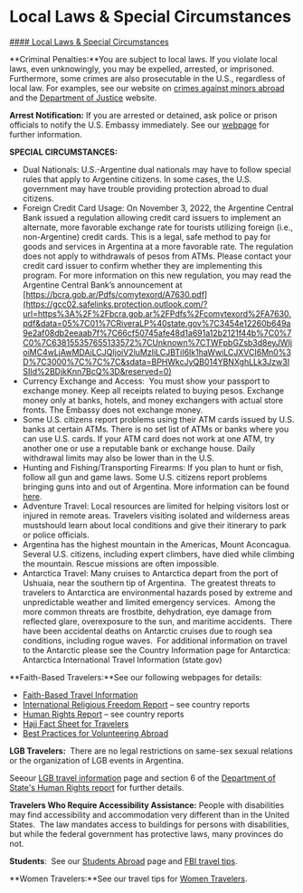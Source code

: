 # Local Laws & Special Circumstances

[#### Local Laws & Special Circumstances](javascript:void(0); "Local Laws & Special Circumstances")

**Criminal Penalties:**You are subject to local laws. If you violate local laws, even unknowingly, you may be expelled, arrested, or imprisoned. Furthermore, some crimes are also prosecutable in the U.S., regardless of local law. For examples, see our website on [crimes against minors abroad](/content/travel/en/international-travel/emergencies/arrest-detention/crimes-against-minors.html) and the [Department of Justice](http://www.justice.gov/usam/criminal-resource-manual-1617-extraterritorial-criminal-jurisdiction-18-usc-112-878-970-1116) website.

**Arrest Notification:** If you are arrested or detained, ask police or prison officials to notify the U.S. Embassy immediately. See our [webpage](/content/travel/en/international-travel/emergencies/arrest-detention.html) for further information.

**SPECIAL CIRCUMSTANCES:**

* Dual Nationals: U.S.-Argentine dual nationals may have to follow special rules that apply to Argentine citizens. In some cases, the U.S. government may have trouble providing protection abroad to dual citizens.
* Foreign Credit Card Usage: On November 3, 2022, the Argentine Central Bank issued a regulation allowing credit card issuers to implement an alternate, more favorable exchange rate for tourists utilizing foreign (i.e., non-Argentine) credit cards. This is a legal, safe method to pay for goods and services in Argentina at a more favorable rate. The regulation does not apply to withdrawals of pesos from ATMs. Please contact your credit card issuer to confirm whether they are implementing this program. For more information on this new regulation, you may read the Argentine Central Bank’s announcement at [https://bcra.gob.ar/Pdfs/comytexord/A7630.pdf](https://gcc02.safelinks.protection.outlook.com/?url=https%3A%2F%2Fbcra.gob.ar%2FPdfs%2Fcomytexord%2FA7630.pdf&data=05%7C01%7CRiveraLP%40state.gov%7C3454e12260b649a9e2af08db2eeaab7f%7C66cf50745afe48d1a691a12b2121f44b%7C0%7C0%7C638155357655133572%7CUnknown%7CTWFpbGZsb3d8eyJWIjoiMC4wLjAwMDAiLCJQIjoiV2luMzIiLCJBTiI6Ik1haWwiLCJXVCI6Mn0%3D%7C3000%7C%7C%7C&sdata=BPHWkcJyQB014YBNXghLLk3Jzw3ISIId%2BDjkKnn7BcQ%3D&reserved=0)
* Currency Exchange and Access:  You must show your passport to exchange money. Keep all receipts related to buying pesos. Exchange money only at banks, hotels, and money exchangers with actual store fronts. The Embassy does not exchange money.
* Some U.S. citizens report problems using their ATM cards issued by U.S. banks at certain ATMs. There is no set list of ATMs or banks where you can use U.S. cards. If your ATM card does not work at one ATM, try another one or use a reputable bank or exchange house. Daily withdrawal limits may also be lower than in the U.S.
* Hunting and Fishing/Transporting Firearms: If you plan to hunt or fish, follow all gun and game laws. Some U.S. citizens report problems bringing guns into and out of Argentina. More information can be found [here](/content/travel/en/international-travel/before-you-go/travelers-with-special-considerations/traveling-abroad-with-firearms.html).
* Adventure Travel: Local resources are limited for helping visitors lost or injured in remote areas. Travelers visiting isolated and wilderness areas mustshould learn about local conditions and give their itinerary to park or police officials.
* Argentina has the highest mountain in the Americas, Mount Aconcagua. Several U.S. citizens, including expert climbers, have died while climbing the mountain. Rescue missions are often impossible.
* Antarctica Travel: Many cruises to Antarctica depart from the port of Ushuaia, near the southern tip of Argentina.  The greatest threats to travelers to Antarctica are environmental hazards posed by extreme and unpredictable weather and limited emergency services.  Among the more common threats are frostbite, dehydration, eye damage from reflected glare, overexposure to the sun, and maritime accidents.  There have been accidental deaths on Antarctic cruises due to rough sea conditions, including rogue waves.  For additional information on travel to the Antarctic please see the Country Information page for Antarctica: Antarctica International Travel Information (state.gov)

**Faith-Based Travelers:**See our following webpages for details:

* [Faith-Based Travel Information](/content/travel/en/international-travel/before-you-go/travelers-with-special-considerations/faith-based-travel.html)
* [International Religious Freedom Report](https://www.state.gov/reports/2017-report-on-international-religious-freedom/) – see country reports
* [Human Rights Report](https://www.state.gov/reports/2018-country-reports-on-human-rights-practices/) – see country reports
* [Hajj Fact Sheet for Travelers](/content/travel/en/international-travel/before-you-go/travelers-with-special-considerations/hajj-umrah.html)
* [Best Practices for Volunteering Abroad](/content/travel/en/international-travel/before-you-go/travelers-with-special-considerations/volunteering-abroad.html)

**LGB Travelers:**  There are no legal restrictions on same-sex sexual relations or the organization of LGB events in Argentina.

Seeour [LGB travel information](/content/travel/en/international-travel/before-you-go/travelers-with-special-considerations/lgbtqi.html) page and section 6 of the [Department of State's Human Rights report](https://www.state.gov/reports/2018-country-reports-on-human-rights-practices/) for further details.

**Travelers Who Require Accessibility Assistance:** People with disabilities may find accessibility and accommodation very different than in the United States.  The law mandates access to buildings for persons with disabilities, but while the federal government has protective laws, many provinces do not.

**Students**:  See our [Students Abroad](/content/travel/en/international-travel/before-you-go/travelers-with-special-considerations/students.html) page and [FBI travel tips](https://www.fbi.gov/file-repository/student-travel-brochure-pdf.pdf).

**Women Travelers:**See our travel tips for [Women Travelers](/content/travel/en/international-travel/before-you-go/travelers-with-special-considerations/women-travelers.html).